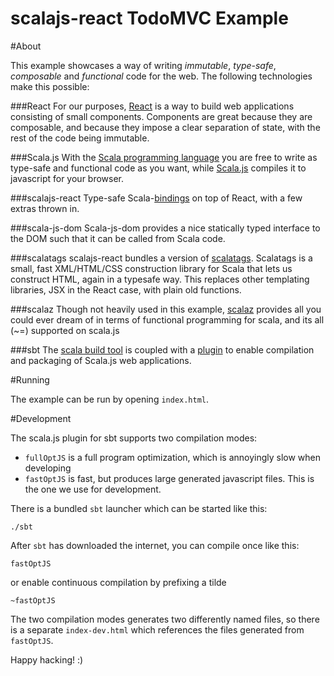 # scalajs-react TodoMVC Example

#About

This example showcases a way of writing *immutable*, *type-safe*, *composable* and *functional* code for the web. 
The following technologies make this possible:

###React
For our purposes, [React](https://facebook.github.io/react/) 
is a way to build web applications consisting of small components.
Components are great because they are composable, 
and because they impose a clear separation of state, with the rest of the code being immutable.

###Scala.js
With the [Scala programming language](http://www.scala-lang.org/) 
you are free to write as type-safe and functional code as you want,
while [Scala.js](https://www.scala-js.org) compiles it to javascript for your browser.

###scalajs-react
Type-safe Scala-[bindings](https://github.com/japgolly/scalajs-react/) on top of React, 
with a few extras thrown in.

###scala-js-dom
Scala-js-dom provides a nice statically typed interface to the DOM such that it can be called from Scala code.

###scalatags
scalajs-react bundles a version of [scalatags](http://lihaoyi.github.io/scalatags/). 
Scalatags is a small, fast XML/HTML/CSS construction library for Scala that lets us
construct HTML, again in a typesafe way. This replaces other templating libraries,
JSX in the React case, with plain old functions.

###scalaz
Though not heavily used in this example, [scalaz](https://github.com/scalaz/scalaz)
provides all you could ever dream of in terms of functional programming for scala, 
and its all (~=) supported on scala.js 

###sbt
The [scala build tool](http://www.scala-sbt.org) is coupled with a
[plugin](http://www.scala-js.org/doc/sbt-plugin.html) 
to enable compilation and packaging of Scala.js web applications. 

#Running

The example can be run by opening `index.html`.

#Development

The scala.js plugin for sbt supports two compilation modes:
 
* `fullOptJS` is a full program optimization, which is annoyingly slow when developing
* `fastOptJS` is fast, but produces large generated javascript files. This is the one we use for development.

There is a bundled `sbt` launcher which can be started like this:

`./sbt`

After `sbt` has downloaded the internet, you can compile once like this:

`fastOptJS` 

or enable continuous compilation by prefixing a tilde

`~fastOptJS`

The two compilation modes generates two differently named files, so there is a separate `index-dev.html`
 which references the files generated from `fastOptJS`.

 
Happy hacking! :)
